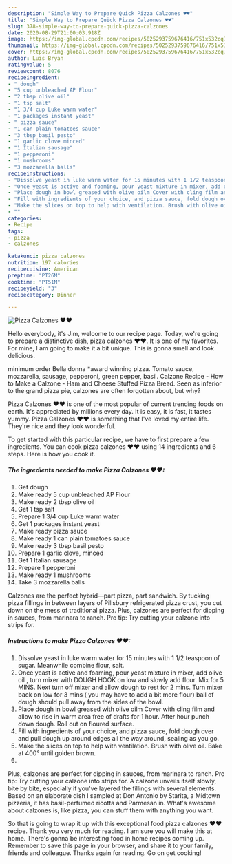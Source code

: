 ```yaml
---
description: "Simple Way to Prepare Quick Pizza Calzones ♥♥"
title: "Simple Way to Prepare Quick Pizza Calzones ♥♥"
slug: 378-simple-way-to-prepare-quick-pizza-calzones
date: 2020-08-29T21:00:03.918Z
image: https://img-global.cpcdn.com/recipes/5025293759676416/751x532cq70/pizza-calzones-♥♥-recipe-main-photo.jpg
thumbnail: https://img-global.cpcdn.com/recipes/5025293759676416/751x532cq70/pizza-calzones-♥♥-recipe-main-photo.jpg
cover: https://img-global.cpcdn.com/recipes/5025293759676416/751x532cq70/pizza-calzones-♥♥-recipe-main-photo.jpg
author: Luis Bryan
ratingvalue: 5
reviewcount: 8076
recipeingredient:
- " dough"
- "5 cup unbleached AP Flour"
- "2 tbsp olive oil"
- "1 tsp salt"
- "1 3/4 cup Luke warm water"
- "1 packages instant yeast"
- " pizza sauce"
- "1 can plain tomatoes sauce"
- "3 tbsp basil pesto"
- "1 garlic clove minced"
- "1 Italian sausage"
- "1 pepperoni"
- "1 mushrooms"
- "3 mozzarella balls"
recipeinstructions:
- "Dissolve yeast in luke warm water for 15 minutes with 1 1/2 teaspoon of sugar. Meanwhile combine flour, salt."
- "Once yeast is active and foaming, pour yeast mixture in mixer, add olive oil , turn mixer with DOUGH HOOK on low and slowly add flour. Mix for 5 MINS. Next turn off mixer and allow dough to rest for 2 mins. Turn mixer back on low for 3 mins ( you may have to add a bit more flour) ball of dough should pull away from the sides of the bowl."
- "Place dough in bowl greased with olive oilm Cover with cling film and allow to rise in warm area free of drafts for 1 hour. After hour punch down dough. Roll out on floured surface."
- "Fill with ingredients of your choice, and pizza sauce, fold dough over and pull dough up around edges all the way around, sealing as you go."
- "Make the slices on top to help with ventilation. Brush with olive oil. Bake at 400° until golden brown."
- ""
categories:
- Recipe
tags:
- pizza
- calzones

katakunci: pizza calzones 
nutrition: 197 calories
recipecuisine: American
preptime: "PT26M"
cooktime: "PT51M"
recipeyield: "3"
recipecategory: Dinner

---
```



![Pizza Calzones ♥♥](https://img-global.cpcdn.com/recipes/5025293759676416/751x532cq70/pizza-calzones-♥♥-recipe-main-photo.jpg)

Hello everybody, it's Jim, welcome to our recipe page. Today, we're going to prepare a distinctive dish, pizza calzones ♥♥. It is one of my favorites. For mine, I am going to make it a bit unique. This is gonna smell and look delicious.

minimum order Bella donna *award winning pizza. Tomato sauce, mozzarella, sausage, pepperoni, green pepper, basil. Calzone Recipe - How to Make a Calzone - Ham and Cheese Stuffed Pizza Bread. Seen as inferior to the grand pizza pie, calzones are often forgotten about, but why?

Pizza Calzones ♥♥ is one of the most popular of current trending foods on earth. It's appreciated by millions every day. It is easy, it is fast, it tastes yummy. Pizza Calzones ♥♥ is something that I've loved my entire life. They're nice and they look wonderful.


To get started with this particular recipe, we have to first prepare a few ingredients. You can cook pizza calzones ♥♥ using 14 ingredients and 6 steps. Here is how you cook it.

<!--inarticleads1-->

##### The ingredients needed to make Pizza Calzones ♥♥:

1. Get  dough
1. Make ready 5 cup unbleached AP Flour
1. Make ready 2 tbsp olive oil
1. Get 1 tsp salt
1. Prepare 1 3/4 cup Luke warm water
1. Get 1 packages instant yeast
1. Make ready  pizza sauce
1. Make ready 1 can plain tomatoes sauce
1. Make ready 3 tbsp basil pesto
1. Prepare 1 garlic clove, minced
1. Get 1 Italian sausage
1. Prepare 1 pepperoni
1. Make ready 1 mushrooms
1. Take 3 mozzarella balls


Calzones are the perfect hybrid—part pizza, part sandwich. By tucking pizza fillings in between layers of Pillsbury refrigerated pizza crust, you cut down on the mess of traditional pizza. Plus, calzones are perfect for dipping in sauces, from marinara to ranch. Pro tip: Try cutting your calzone into strips for. 

<!--inarticleads2-->

##### Instructions to make Pizza Calzones ♥♥:

1. Dissolve yeast in luke warm water for 15 minutes with 1 1/2 teaspoon of sugar. Meanwhile combine flour, salt.
1. Once yeast is active and foaming, pour yeast mixture in mixer, add olive oil , turn mixer with DOUGH HOOK on low and slowly add flour. Mix for 5 MINS. Next turn off mixer and allow dough to rest for 2 mins. Turn mixer back on low for 3 mins ( you may have to add a bit more flour) ball of dough should pull away from the sides of the bowl.
1. Place dough in bowl greased with olive oilm Cover with cling film and allow to rise in warm area free of drafts for 1 hour. After hour punch down dough. Roll out on floured surface.
1. Fill with ingredients of your choice, and pizza sauce, fold dough over and pull dough up around edges all the way around, sealing as you go.
1. Make the slices on top to help with ventilation. Brush with olive oil. Bake at 400° until golden brown.
1. 


Plus, calzones are perfect for dipping in sauces, from marinara to ranch. Pro tip: Try cutting your calzone into strips for. A calzone unveils itself slowly, bite by bite, especially if you&#39;ve layered the fillings with several elements. Based on an elaborate dish I sampled at Don Antonio by Starita, a Midtown pizzeria, it has basil-perfumed ricotta and Parmesan in. What&#39;s awesome about calzones is, like pizza, you can stuff them with anything you want. 

So that is going to wrap it up with this exceptional food pizza calzones ♥♥ recipe. Thank you very much for reading. I am sure you will make this at home. There's gonna be interesting food in home recipes coming up. Remember to save this page in your browser, and share it to your family, friends and colleague. Thanks again for reading. Go on get cooking!
